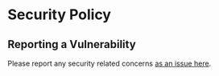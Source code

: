 # Security Policy

## Reporting a Vulnerability

Please report any security related concerns [as an issue here](https://github.com/JamesIves/hlds-docker/issues).
